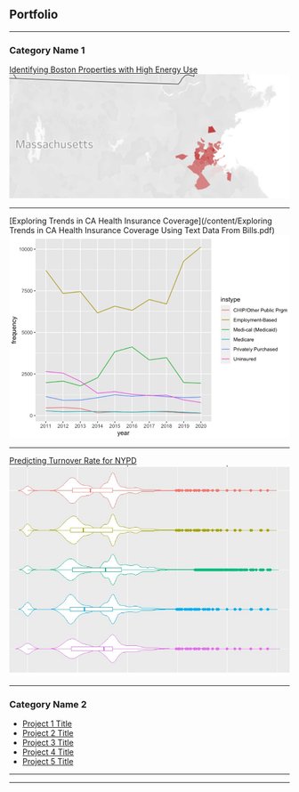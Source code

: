 ## Portfolio

---

### Category Name 1 

[Identifying Boston Properties with High Energy Use](/content/boston_metrics.html)
<img src="images/boston_metrics_image.jpg?raw=true"/>

---
[Exploring Trends in CA Health Insurance Coverage](/content/Exploring Trends in CA Health Insurance Coverage Using Text Data From Bills.pdf)
<img src="images/california_health_image.jpg?raw=true"/>

---
[Predicting Turnover Rate for NYPD](/content/NYPD_Turnover.html)
<img src="images/nypd_turnover_image.jpg?raw=true"/>

---

### Category Name 2

- [Project 1 Title](http://example.com/)
- [Project 2 Title](http://example.com/)
- [Project 3 Title](http://example.com/)
- [Project 4 Title](http://example.com/)
- [Project 5 Title](http://example.com/)

---




---
